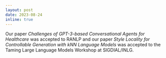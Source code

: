 ```yaml
---
layout: post
date: 2023-08-24
inline: true
---
```


Our paper *Challenges of GPT-3-based Conversational Agents for Healthcare* was accepted to RANLP and our paper *Style Locality for Controllable Generation with kNN Language Models* was accepted to the Taming Large Language Models Workshop at SIGDIAL/INLG.
